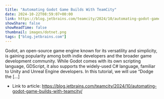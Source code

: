 ```yaml
---
title: "Automating Godot Game Builds With TeamCity"
date: 2024-10-22T08:59:07+00:00
link: https://blog.jetbrains.com/teamcity/2024/10/automating-godot-game-builds-with-teamcity/
showShare: false
showReadTime: false
thumbnail: images/dotnet.png
tags: ["blog.jetbrains.com"]
---
```

Godot, an open-source game engine known for its versatility and simplicity, is gaining popularity among both indie developers and the broader game development community. While Godot comes with its own scripting language, GDScript, it also supports the widely-used C# language, familiar to Unity and Unreal Engine developers. In this tutorial, we will use “Dodge the […]

- Link to article: https://blog.jetbrains.com/teamcity/2024/10/automating-godot-game-builds-with-teamcity/